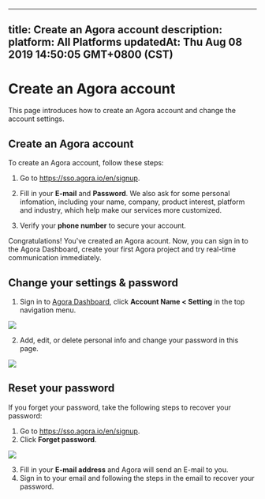 
---
title: Create an Agora account
description: 
platform: All Platforms
updatedAt: Thu Aug 08 2019 14:50:05 GMT+0800 (CST)
---
# Create an Agora account
This page introduces how to create an Agora account and change the account settings.

## Create an Agora account
To create an Agora account, follow these steps:

1. Go to https://sso.agora.io/en/signup.

2. Fill in your **E-mail** and **Password**. We also ask for some personal infomation, including your name, company, product interest, platform and industry, which help make our services more customized.

4. Verify your **phone number** to secure your account.

Congratulations! You've created an Agora acount. Now, you can sign in to the Agora Dashboard, create your first Agora project and try real-time communication immediately.

## Change your settings & password

1. Sign in to [Agora Dashboard](https://dashboard.agora.io), click  **Account Name < Setting** in the top navigation menu.

![](https://web-cdn.agora.io/docs-files/1565244190495)

2. Add, edit, or delete personal info and change your password in this page. 

![](https://web-cdn.agora.io/docs-files/1565244202054)


## Reset your password

If you forget your password, take the following steps to recover your password:

1. Go to https://sso.agora.io/en/signup.
2. Click **Forget password**.

![](https://web-cdn.agora.io/docs-files/1565244215288)

3. Fill in your **E-mail address** and Agora will send an E-mail to you.
4. Sign in to your email and following the steps in the email to recover your password.
